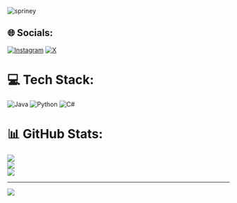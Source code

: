 ![spriney](https://imgur.com/DOFSIga.png)

## 🌐 Socials:
[![Instagram](https://img.shields.io/badge/Instagram-%23E4405F.svg?logo=Instagram&logoColor=white)](https://instagram.com/M7BEDO) [![X](https://img.shields.io/badge/X-black.svg?logo=X&logoColor=white)](https://x.com/spriney) 

# 💻 Tech Stack:
![Java](https://img.shields.io/badge/java-%23ED8B00.svg?style=for-the-badge&logo=openjdk&logoColor=white) ![Python](https://img.shields.io/badge/python-3670A0?style=for-the-badge&logo=python&logoColor=ffdd54) ![C#](https://img.shields.io/badge/c%23-%23239120.svg?style=for-the-badge&logo=csharp&logoColor=white)
# 📊 GitHub Stats:
![](https://github-readme-stats.vercel.app/api?username=spriney&theme=dark&hide_border=true&include_all_commits=false&count_private=false)<br/>
![](https://github-readme-streak-stats.herokuapp.com/?user=spriney&theme=dark&hide_border=true)<br/>
![](https://github-readme-stats.vercel.app/api/top-langs/?username=spriney&theme=dark&hide_border=true&include_all_commits=false&count_private=false&layout=compact)

---
[![](https://visitcount.itsvg.in/api?id=spriney&icon=1&color=0)]()

